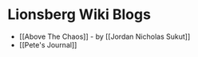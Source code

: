# Lionsberg Wiki Blogs
- [[Above The Chaos]] - by [[Jordan Nicholas Sukut]] 
- [[Pete's Journal]]  

